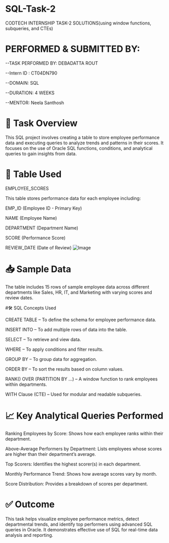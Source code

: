 # SQL-Task-2
CODTECH INTERNSHIP TASK-2 SOLUTIONS(using window functions, subqueries, and CTEs)

# PERFORMED & SUBMITTED BY:

--TASK PERFORMED BY: DEBADATTA ROUT

--Intern ID : CT04DN790

--DOMAIN: SQL

--DURATION: 4 WEEKS

--MENTOR: Neela Santhosh

# 📝 Task Overview

This SQL project involves creating a table to store employee performance data and executing queries to analyze trends and patterns in their scores. It focuses on the use of Oracle SQL functions, conditions, and analytical queries to gain insights from data.

# 📂 Table Used

EMPLOYEE_SCORES

This table stores performance data for each employee including:

EMP_ID (Employee ID - Primary Key)

NAME (Employee Name)

DEPARTMENT (Department Name)

SCORE (Performance Score)

REVIEW_DATE (Date of Review)
![Image](https://github.com/user-attachments/assets/5e99be86-e0f1-47f1-a937-eab086ccd7f2)
# 📥 Sample Data

The table includes 15 rows of sample employee data across different departments like Sales, HR, IT, and Marketing with varying scores and review dates.

#🛠️ SQL Concepts Used

CREATE TABLE – To define the schema for employee performance data.

INSERT INTO – To add multiple rows of data into the table.

SELECT – To retrieve and view data.

WHERE – To apply conditions and filter results.

GROUP BY – To group data for aggregation.

ORDER BY – To sort the results based on column values.

RANK() OVER (PARTITION BY ...) – A window function to rank employees within departments.

WITH Clause (CTE) – Used for modular and readable subqueries.

# 📈 Key Analytical Queries Performed

Ranking Employees by Score: Shows how each employee ranks within their department.

Above-Average Performers by Department: Lists employees whose scores are higher than their department’s average.

Top Scorers: Identifies the highest scorer(s) in each department.

Monthly Performance Trend: Shows how average scores vary by month.

Score Distribution: Provides a breakdown of scores per department.

# ✅ Outcome

This task helps visualize employee performance metrics, detect departmental trends, and identify top performers using advanced SQL queries in Oracle. It demonstrates effective use of SQL for real-time data analysis and reporting.

